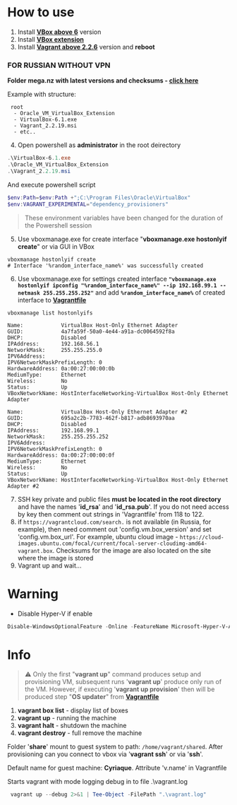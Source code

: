 # How to use

1. Install [**VBox above 6**](https://www.virtualbox.org/wiki/Downloads) version
2. Install [**VBox extension**](https://download.virtualbox.org/virtualbox/6.1.34/Oracle_VM_VirtualBox_Extension_Pack-6.1.34.vbox-extpack)
3. Install [**Vagrant above 2.2.6**](https://www.vagrantup.com/downloads) version and **reboot**

### FOR RUSSIAN WITHOUT VPN

**Folder mega.nz with latest versions and checksums - [click here](https://mega.nz/folder/cwUVjDAB#2w4jWxsmvHM4MOfgNBfMKw)**


Example with structure:
```
 root
  - Oracle_VM_VirtualBox_Extension
  - VirtualBox-6.1.exe
  - Vagrant_2.2.19.msi
  - etc..
```
4. Open powershell as **administrator** in the root deirectory
```Powershell
.\VirtualBox-6.1.exe
.\Oracle_VM_VirtualBox_Extension
.\Vagrant_2.2.19.msi
```
And execute powershell script

```Powershell
$env:Path=$env:Path +";C:\Program Files\Oracle\VirtualBox"
$env:VAGRANT_EXPERIMENTAL="dependency_provisioners"
```
>These environment variables have been changed for the duration of the Powershell session


5. Use vboxmanage.exe for create interface "**vboxmanage.exe hostonlyif create**" or via GUI in VBox
   
```
vboxmanage hostonlyif create
# Interface '%random_interface_name%' was successfully created
```

6. Use vboxmanage.exe for settings created interface **`"vboxmanage.exe hostonlyif ipconfig "%random_interface_name%" --ip 192.168.99.1 --netmask 255.255.255.252"`** and add **`%random_interface_name%`** of created interface to [**Vagrantfile**](https://github.com/Operator2024/easy-wheelbarrow/blob/master/Vagrantfile#L138) 

```
vboxmanage list hostonlyifs

Name:            VirtualBox Host-Only Ethernet Adapter
GUID:            4a7fa59f-50a0-4e44-a91a-dc0064592f8a
DHCP:            Disabled
IPAddress:       192.168.56.1
NetworkMask:     255.255.255.0
IPV6Address:
IPV6NetworkMaskPrefixLength: 0
HardwareAddress: 0a:00:27:00:00:0b
MediumType:      Ethernet
Wireless:        No
Status:          Up
VBoxNetworkName: HostInterfaceNetworking-VirtualBox Host-Only Ethernet Adapter

Name:            VirtualBox Host-Only Ethernet Adapter #2
GUID:            695a2c2b-7783-462f-b817-adb8693970aa
DHCP:            Disabled
IPAddress:       192.168.99.1
NetworkMask:     255.255.255.252
IPV6Address:
IPV6NetworkMaskPrefixLength: 0
HardwareAddress: 0a:00:27:00:00:0f
MediumType:      Ethernet
Wireless:        No
Status:          Up
VBoxNetworkName: HostInterfaceNetworking-VirtualBox Host-Only Ethernet Adapter #2
```

7. SSH key private and public files **must be located in the root directory** and have the names '**id_rsa**' and '**id_rsa.pub**'. If you do not need access by key then comment out strings in 'Vagrantfile' from 118 to 122.
8. if `https://vagrantcloud.com/search.` is not available (in Russia, for example), then need comment out 'config.vm.box_version' and set 'config.vm.box_url'. For example, ubuntu cloud image - `https://cloud-images.ubuntu.com/focal/current/focal-server-cloudimg-amd64-vagrant.box`. Checksums for the image are also located on the site where the image is stored
9. Vagrant up and wait...

# Warning

   * Disable Hyper-V if enable
```Powershell
Disable-WindowsOptionalFeature -Online -FeatureName Microsoft-Hyper-V-All
```

# Info

> ⚠️ Only the first "**vagrant up**" command produces setup and provisioning VM, subsequent runs '**vagrant up**' produce only run of the VM.
However, if executing '**vagrant up provision**' then will be produced step "**OS updater**" from [**Vagrantfile**](https://github.com/Operator2024/easy-wheelbarrow/blob/master/Vagrantfile#L104) 

1. **vagrant box list** - display list of boxes
2. **vagrant up** - running the machine
3. **vagrant halt** - shutdown the machine
4. **vagrant destroy** - full remove the machine

Folder '**share**' mount to guest system to path: `/home/vagrant/shared`. After provisioning can you connect to vbox via '**vagrant ssh**' or via '**ssh**'.

Default name for guest machine: **Cyriaque**. Attribute 'v.name' in Vagrantfile

Starts vagrant with mode logging debug in to file .\vagrant.log
```powershell
 vagrant up --debug 2>&1 | Tee-Object -FilePath ".\vagrant.log"
```
